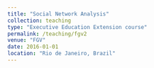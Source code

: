 ```yaml
---
title: "Social Network Analysis"
collection: teaching
type: "Executive Education Extension course"
permalink: /teaching/fgv2
venue: "FGV"
date: 2016-01-01
location: "Rio de Janeiro, Brazil"
---
```

